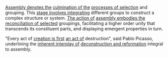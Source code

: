 
[Assembly denotes the](3/1/3/3/1/2/1/1/2/.Assembly) [culmination of the](3/2/2/1/1/1/1/3/.Concurrence) [processes of selection](1/3/1/3/3/2/3/.Sexual%20Selection) and grouping. This [stage involves integrating](1/1/3/1/2/2/3/.Integration) different groups to construct a complex structure or system. [The action of](1/3/1/1/1/1/1/1/2/_Action-Reaction) [assembly embodies the](3/1/3/3/1/2/1/1/2/.Assembly) [reconciliation of selected](1/1/3/2/3/3/1/3/3/2/.Choosing%20u%20and%20dv) groupings, facilitating a higher order unity that transcends its constituent parts, and displaying emergent properties in turn.

"Every act of [creation is first](3/3/3/1/.Creation%20Myths) [an act of](3/2/2/1/2/1/2/1/_Planning-Acting) destruction", said Pablo Picasso, underlining the [inherent interplay of](1/3/1/3/1/3/_Interaction-Isolation) [deconstruction and reformation](3/3/2/1/2/2/1/.Deconstructivism) integral to assembly.

